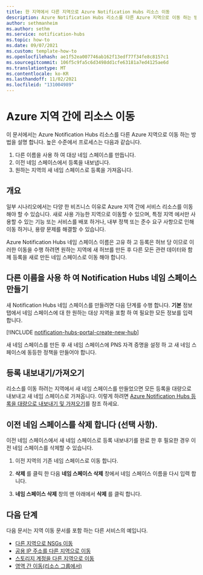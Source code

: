 ```yaml
---
title: 한 지역에서 다른 지역으로 Azure Notification Hubs 리소스 이동
description: Azure Notification Hubs 리소스를 다른 Azure 지역으로 이동 하는 방법을 알아봅니다.
author: sethmanheim
ms.author: sethm
ms.service: notification-hubs
ms.topic: how-to
ms.date: 09/07/2021
ms.custom: template-how-to
ms.openlocfilehash: ae1f52ea007746ab162f13edf77f34fe8c8157c1
ms.sourcegitcommit: 106f5c9fa5c6d3498dd1cfe63181a7ed4125ae6d
ms.translationtype: MT
ms.contentlocale: ko-KR
ms.lasthandoff: 11/02/2021
ms.locfileid: "131004989"
---
```

# <a name="move-resources-between-azure-regions"></a>Azure 지역 간에 리소스 이동

이 문서에서는 Azure Notification Hubs 리소스를 다른 Azure 지역으로 이동 하는 방법을 설명 합니다. 높은 수준에서 프로세스는 다음과 같습니다.

1. 다른 이름을 사용 하 여 대상 네임 스페이스를 만듭니다.
1. 이전 네임 스페이스에서 등록을 내보냅니다.
1. 원하는 지역의 새 네임 스페이스로 등록을 가져옵니다.

## <a name="overview"></a>개요

일부 시나리오에서는 다양 한 비즈니스 이유로 Azure 지역 간에 서비스 리소스를 이동 해야 할 수 있습니다. 새로 사용 가능한 지역으로 이동할 수 있으며, 특정 지역 에서만 사용할 수 있는 기능 또는 서비스를 배포 하거나, 내부 정책 또는 준수 요구 사항으로 인해 이동 하거나, 용량 문제를 해결할 수 있습니다.

Azure Notification Hubs 네임 스페이스 이름은 고유 하 고 등록은 허브 당 이므로 이러한 이동을 수행 하려면 원하는 지역에 새 허브를 만든 후 다른 모든 관련 데이터와 함께 등록을 새로 만든 네임 스페이스로 이동 해야 합니다.

## <a name="create-a-notification-hubs-namespace-with-a-different-name"></a>다른 이름을 사용 하 여 Notification Hubs 네임 스페이스 만들기

새 Notification Hubs 네임 스페이스를 만들려면 다음 단계를 수행 합니다. **기본** 정보 탭에서 네임 스페이스에 대 한 원하는 대상 지역을 포함 하 여 필요한 모든 정보를 입력 합니다.

[!INCLUDE [notification-hubs-portal-create-new-hub](../../includes/notification-hubs-portal-create-new-hub.md)]

새 네임 스페이스를 만든 후 새 네임 스페이스에 PNS 자격 증명을 설정 하 고 새 네임 스페이스에 동등한 정책을 만들어야 합니다.

## <a name="exportimport-registrations"></a>등록 내보내기/가져오기

리소스를 이동 하려는 지역에서 새 네임 스페이스를 만들었으면 모든 등록을 대량으로 내보내고 새 네임 스페이스로 가져옵니다. 이렇게 하려면 [Azure Notification Hubs 등록을 대량으로 내보내기 및 가져오기](export-modify-registrations-bulk.md)를 참조 하세요.

## <a name="delete-the-previous-namespace-optional"></a>이전 네임 스페이스를 삭제 합니다 (선택 사항).

이전 네임 스페이스에서 새 네임 스페이스로 등록 내보내기를 완료 한 후 필요한 경우 이전 네임 스페이스를 삭제할 수 있습니다.

1. 이전 지역의 기존 네임 스페이스로 이동 합니다.

2. **삭제** 를 클릭 한 다음 **네임 스페이스 삭제** 창에서 네임 스페이스 이름을 다시 입력 합니다.

3. **네임 스페이스 삭제** 창의 맨 아래에서 **삭제** 를 클릭 합니다.

## <a name="next-steps"></a>다음 단계

다음 문서는 지역 이동 문서를 포함 하는 다른 서비스의 예입니다.

- [다른 지역으로 NSGs 이동](../virtual-network/move-across-regions-nsg-portal.md)
- [공용 IP 주소를 다른 지역으로 이동](../virtual-network/move-across-regions-publicip-portal.md)
- [스토리지 계정을 다른 지역으로 이동](../storage/common/storage-account-move.md?tabs=azure-portal&toc=%2fazure%2fstorage%2fblobs%2ftoc.json)
- [영역 간 이동(리소스 그룹에서)](../resource-mover/move-region-within-resource-group.md)
